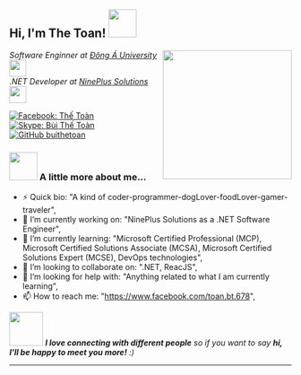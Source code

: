 <h2> Hi, I'm The Toan! <img src="https://media.giphy.com/media/mGcNjsfWAjY5AEZNw6/giphy.gif" width="50"></h2>
<img align='right' src="https://media.giphy.com/media/ieyl9zmCjO4b4t6qoY/giphy.gif" width="230">
<p><em>Software Enginner at <a href="http://donga.edu.vn">Đông Á University</a><img src="https://media.giphy.com/media/fYSnHlufseco8Fh93Z/giphy.gif" width="30"></br>.NET Developer at <a href="https://nineplus.com.vn">NinePlus Solutions</a><img src="https://media.giphy.com/media/WUlplcMpOCEmTGBtBW/giphy.gif" width="30"> 
</em></p>

[![Facebook: Thế Toàn](https://img.shields.io/badge/Facebook-1877F2?style=for-the-badge&logo=facebook&logoColor=white
)](https://www.facebook.com/toan.bt.678)
[![Skype: Bùi Thế Toàn](https://img.shields.io/badge/Skype-00AFF0?style=for-the-badge&logo=skype&logoColor=white)](https://join.skype.com/invite/wR92d07pT7sh)
[![GitHub buithetoan](https://img.shields.io/github/followers/thaiane?label=follow&style=social)](https://github.com/buithetoan)


### <img src="https://media.giphy.com/media/VgCDAzcKvsR6OM0uWg/giphy.gif" width="50"> A little more about me...  

- ⚡ Quick bio:                      "A kind of  coder-programmer-dogLover-foodLover-gamer-traveler",
- 🔭 I’m currently working on:       "NinePlus Solutions as a .NET Software Engineer",
- 🌱 I’m currently learning:         "Microsoft Certified Professional (MCP), Microsoft Certified Solutions Associate (MCSA), Microsoft Certified Solutions Expert (MCSE), DevOps technologies",
- 👯 I’m looking to collaborate on:  ".NET, ReacJS",
- 🤔 I’m looking for help with:      "Anything related to what I am currently learning",
- 📫 How to reach me:                "https://www.facebook.com/toan.bt.678",

<img src="https://media.giphy.com/media/LnQjpWaON8nhr21vNW/giphy.gif" width="60"> <em><b>I love connecting with different people</b> so if you want to say <b>hi, I'll be happy to meet you more!</b> :)</em>

---
